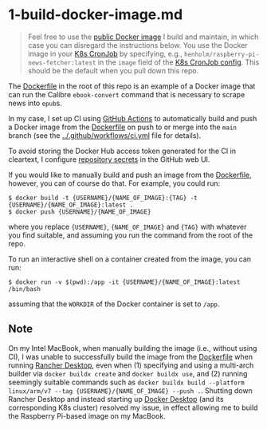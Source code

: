 # 1-build-docker-image.md

> Feel free to use the [public Docker image](https://hub.docker.com/repository/docker/henholm/raspberry-pi-news-fetcher) I build and maintain, in which case you can disregard the instructions below. You use the Docker image in your [K8s CronJob](../fetch_news_k8s_cronjob.yml) by specifying, e.g., `henholm/raspberry-pi-news-fetcher:latest` in the `image` field of the [K8s CronJob config](../fetch_news_k8s_cronjob.yml). This should be the default when you pull down this repo.

The [Dockerfile](../Dockerfile) in the root of this repo is an example of a Docker image that can run the Calibre `ebook-convert` command that is necessary to scrape news into `epub`s.

In my case, I set up CI using [GitHub Actions](https://docs.github.com/en/actions) to automatically build and push a Docker image from the [Dockerfile](../Dockerfile) on push to or merge into the `main` branch (see the [../.github/workflows/ci.yml](../.github/workflows/ci.yml) file for details).

To avoid storing the Docker Hub access token generated for the CI in cleartext, I configure [repository secrets](https://docs.github.com/en/actions/security-guides/encrypted-secrets) in the GitHub web UI.

If you would like to manually build and push an image from the [Dockerfile](../Dockerfile), however, you can of course do that. For example, you could run:

```shell
$ docker build -t {USERNAME}/{NAME_OF_IMAGE}:{TAG} -t {USERNAME}/{NAME_OF_IMAGE}:latest .
$ docker push {USERNAME}/{NAME_OF_IMAGE}
```

where you replace `{USERNAME}`, `{NAME_OF_IMAGE}` and `{TAG}` with whatever you find suitable, and assuming you run the command from the root of the repo.

To run an interactive shell on a container created from the image, you can run:

```shell
$ docker run -v $(pwd):/app -it {USERNAME}/{NAME_OF_IMAGE}:latest /bin/bash
```

assuming that the `WORKDIR` of the Docker container is set to `/app`.

## Note

On my Intel MacBook, when manually building the image (i.e., without using CI), I was unable to successfully build the image from the [Dockerfile](../Dockerfile) when running [Rancher Desktop](https://rancherdesktop.io/), even when (1) specifying and using a multi-arch builder via `docker buildx create` and `docker buildx use`, and (2) running seemingly suitable commands such as `docker buildx build --platform linux/arm/v7 --tag {USERNAME}/{NAME_OF_IMAGE} --push .`. Shutting down Rancher Desktop and instead starting up [Docker Desktop](https://www.docker.com/products/docker-desktop/) (and its corresponding K8s cluster) resolved my issue, in effect allowing me to build the Raspberry Pi-based image on my MacBook.